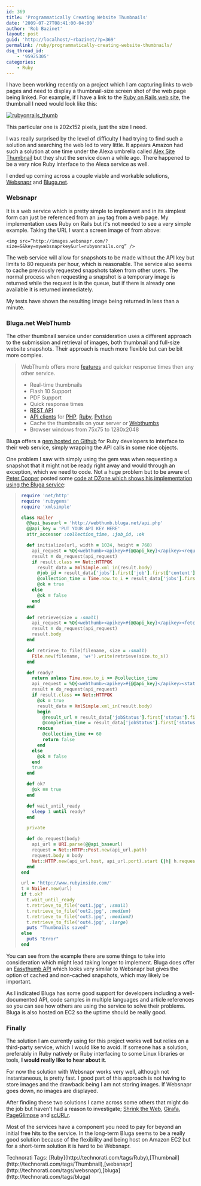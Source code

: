 ```yaml
---
id: 369
title: 'Programmatically Creating Website Thumbnails'
date: '2009-07-27T08:41:00-04:00'
author: 'Rob Bazinet'
layout: post
guid: 'http://localhost/~rbazinet/?p=369'
permalink: /ruby/programmatically-creating-website-thumbnails/
dsq_thread_id:
    - '95925305'
categories:
    - Ruby
---
```


I have been working recently on a project which I am capturing links to web pages and need to display a thumbnail-size screen shot of the web page being linked. For example, if I have a link to the [Ruby on Rails web site](http://rubyonrails.org/), the thumbnail I need would look like this:

[![rubyonrails_thumb](https://accidentaltechnologist.com/files/media/image/WindowsLiveWriter/DisplayingDynamicScreenShots_8E49/rubyonrails_thumb_thumb.jpg "rubyonrails_thumb")](https://accidentaltechnologist.com/files/media/image/WindowsLiveWriter/DisplayingDynamicScreenShots_8E49/rubyonrails_thumb_2.jpg)

This particular one is 202x152 pixels, just the size I need.

I was really surprised by the level of difficulty I had trying to find such a solution and searching the web led to very little. It appears Amazon had such a solution at one time under the Alexa umbrella called [Alex Site Thumbnail](http://aws.amazon.com/ast/) but they shut the service down a while ago. There happened to be a very nice Ruby interface to the Alexa service as well.

I ended up coming across a couple viable and workable solutions, [Websnapr](http://www.websnapr.com/) and [Bluga.net](http://webthumb.bluga.net/home).

### Websnapr

It is a web service which is pretty simple to implement and in its simplest form can just be referenced from an `img` tag from a web page. My implementation uses Ruby on Rails but it's not needed to see a very simple example. Taking the URL I want a screen image of from above:

`<img src=”http://images.websnapr.com/?size=S&key=mywebsnaprkey&url=rubyonrails.org” />`

The web service will allow for snapshots to be made without the API key but limits to 80 requests per hour, which is reasonable. The service also seems to cache previously requested snapshots taken from other users. The normal process when requesting a snapshot is a temporary image is returned while the request is in the queue, but if there is already one available it is returned immediately.

My tests have shown the resulting image being returned in less than a minute.

### Bluga.net WebThumb

The other thumbnail service under consideration uses a different approach to the submission and retrieval of images, both thumbnail and full-size website snapshots. Their approach is much more flexible but can be bit more complex.

> WebThumb offers more [features](http://webthumb.bluga.net/features) and quicker response times then any other service.
> 
> - Real-time thumbnails
> - Flash 10 Support
> - PDF Support
> - Quick response times
> - [REST API](http://webthumb.bluga.net/api)
> - [API clients](http://webthumb.bluga.net/wrappers) for [PHP](http://webthumb.bluga.net/wrapper-php-), [Ruby](http://webthumb.bluga.net/wrapper-ruby), [Python](http://webthumb.bluga.net/wrapper-python)
> - Cache the thumbnails on your server or [Webthumbs](http://webthumb.bluga.net/api-easythumb)
> - Browser windows from 75x75 to 1280x2048

Bluga offers a [gem hosted on Github](http://github.com/simplificator/rwebthumb/tree/master) for Ruby developers to interface to their web service, simply wrapping the API calls in some nice objects.

One problem I saw with simply using the gem was when requesting a snapshot that it might not be ready right away and would through an exception, which we need to code. Not a huge problem but to be aware of. [Peter Cooper](http://www.petercooper.co.uk/) posted some [code at DZone which shows his implementation using the Bluga service](http://snippets.dzone.com/posts/show/3621):

> ```ruby
> require 'net/http'
> require 'rubygems'
> require 'xmlsimple'
> 
> class Nailer
>   @@api_baseurl = 'http://webthumb.bluga.net/api.php'
>   @@api_key = 'PUT YOUR API KEY HERE'
>   attr_accessor :collection_time, :job_id, :ok
> 
>   def initialize(url, width = 1024, height = 768)
>     api_request = %Q{<webthumb><apikey>#{@@api_key}</apikey><request><url>#{url}</url><width>#{width}</width><height>#{height}</height></request></webthumb>}
>     result = do_request(api_request)
>     if result.class == Net::HTTPOK
>       result_data = XmlSimple.xml_in(result.body)
>       @job_id = result_data['jobs'].first['job'].first['content']
>       @collection_time = Time.now.to_i + result_data['jobs'].first['job'].first['estimate'].to_i
>       @ok = true
>     else
>       @ok = false
>     end
>   end
> 
>   def retrieve(size = :small)
>     api_request = %Q{<webthumb><apikey>#{@@api_key}</apikey><fetch><job>#{@job_id}</job><size>#{size.to_s}</size></fetch></webthumb>}
>     result = do_request(api_request)
>     result.body
>   end
> 
>   def retrieve_to_file(filename, size = :small)
>     File.new(filename, 'w+').write(retrieve(size.to_s))
>   end
> 
>   def ready?
>     return unless Time.now.to_i >= @collection_time
>     api_request = %Q{<webthumb><apikey>#{@@api_key}</apikey><status><job>#{@job_id}</job></status></webthumb>}
>     result = do_request(api_request)
>     if result.class == Net::HTTPOK
>       @ok = true
>       result_data = XmlSimple.xml_in(result.body)
>       begin
>         @result_url = result_data['jobStatus'].first['status'].first['pickup']
>         @completion_time = result_data['jobStatus'].first['status'].first['completionTime']
>       rescue
>         @collection_time += 60
>         return false
>       end
>     else
>       @ok = false
>     end
>     true
>   end
> 
>   def ok?
>     @ok == true
>   end
> 
>   def wait_until_ready
>     sleep 1 until ready?
>   end
> 
>   private
> 
>   def do_request(body)
>     api_url = URI.parse(@@api_baseurl)
>     request = Net::HTTP::Post.new(api_url.path)
>     request.body = body
>     Net::HTTP.new(api_url.host, api_url.port).start {|h| h.request(request) }
>   end
> end
> 
> url = 'http://www.rubyinside.com/'
> t = Nailer.new(url)
> if t.ok?
>   t.wait_until_ready
>   t.retrieve_to_file('out1.jpg', :small)
>   t.retrieve_to_file('out2.jpg', :medium)
>   t.retrieve_to_file('out3.jpg', :medium2)
>   t.retrieve_to_file('out4.jpg', :large)
>   puts "Thumbnails saved"
> else
>   puts "Error"
> end
> ```

You can see from the example there are some things to take into consideration which might lead taking longer to implement. Bluga does offer an [Easythumb API](http://webthumb.bluga.net/api-easythumb) which looks very similar to Websnapr but gives the option of cached and non-cached snapshots, which may likely be important.

As I indicated Bluga has some good support for developers including a well-documented API, code samples in multiple languages and article references so you can see how others are using the service to solve their problems. Bluga is also hosted on EC2 so the uptime should be really good.

### Finally

The solution I am currently using for this project works well but relies on a third-party service, which I would like to avoid. If someone has a solution, preferably in Ruby natively or Ruby interfacing to some Linux libraries or tools, **I would really like to hear about it**.

For now the solution with Websnapr works very well, although not instantaneous, is pretty fast. I good part of this approach is not having to store images and the drawback being I am not storing images. If Websnapr goes down, no images are displayed.

After finding these two solutions I came across some others that might do the job but haven’t had a reason to investigate; [Shrink the Web](http://www.shrinktheweb.com/), [Girafa](http://www.girafa.com/), [PageGlimpse](http://www.pageglimpse.com/) and [scURLr](http://www.scurlr.com/com.boxysystems.scurlr.Main/Main.html).

Most of the services have a component you need to pay for beyond an initial free hits to the service. In the long-term Bluga seems to be a really good solution because of the flexibility and being host on Amazon EC2 but for a short-term solution it is hard to be Websnapr.

<div class="wlWriterEditableSmartContent" id="scid:0767317B-992E-4b12-91E0-4F059A8CECA8:6e4891b0-9100-479a-92d9-099dd1653b9e" style="margin: 0px; padding: 0px; display: inline; float: none;">Technorati Tags: [Ruby](http://technorati.com/tags/Ruby),[Thumbnail](http://technorati.com/tags/Thumbnail),[websnapr](http://technorati.com/tags/websnapr),[bluga](http://technorati.com/tags/bluga)</div>